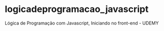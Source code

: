 # logicadeprogramacao_javascript
Lógica de Programação com Javascript, Iniciando no front-end - UDEMY
